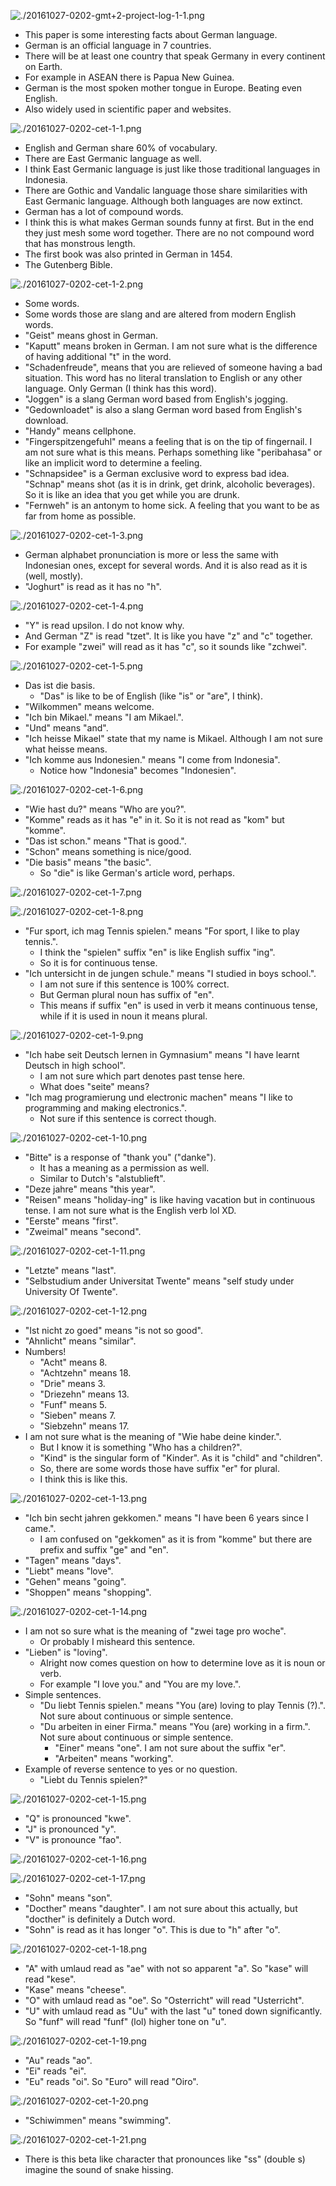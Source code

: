 ﻿![./20161027-0202-gmt+2-project-log-1-1.png](./20161027-0202-gmt+2-project-log-1-1.png)

* This paper is some interesting facts about German language.
* German is an official language in 7 countries.
* There will be at least one country that speak Germany in every continent on Earth.
* For example in ASEAN there is Papua New Guinea.
* German is the most spoken mother tongue in Europe. Beating even English.
* Also widely used in scientific paper and websites.

![./20161027-0202-cet-1-1.png](./20161027-0202-cet-1-1.png)

* English and German share 60% of vocabulary.
* There are East Germanic language as well.
* I think East Germanic language is just like those traditional languages in Indonesia.
* There are Gothic and Vandalic language those share similarities with East Germanic language. Although both languages are now extinct.
* German has a lot of compound words.
* I think this is what makes German sounds funny at first. But in the end they just mesh some word together. There are no not compound word that has monstrous length.
* The first book was also printed in German in 1454.
* The Gutenberg Bible.

![./20161027-0202-cet-1-2.png](./20161027-0202-cet-1-2.png)

* Some words.
* Some words those are slang and are altered from modern English words.
* "Geist" means ghost in German.
* "Kaputt" means broken in German. I am not sure what is the difference of having additional "t" in the word.
* "Schadenfreude", means that you are relieved of someone having a bad situation. This word has no literal translation to English or any other language. Only German (I think has this word).
* "Joggen" is a slang German word based from English's jogging.
* "Gedownloadet" is also a slang German word based from English's download.
* "Handy" means cellphone.
* "Fingerspitzengefuhl" means a feeling that is on the tip of fingernail. I am not sure what is this means. Perhaps something like "peribahasa" or like an implicit word to determine a feeling.
* "Schnapsidee" is a German exclusive word to express bad idea. "Schnap" means shot (as it is in drink, get drink, alcoholic beverages). So it is like an idea that you get while you are drunk.
* "Fernweh" is an antonym to home sick. A feeling that you want to be as far from home as possible.

![./20161027-0202-cet-1-3.png](./20161027-0202-cet-1-3.png)

* German alphabet pronunciation is more or less the same with Indonesian ones, except for several words. And it is also read as it is (well, mostly).
* "Joghurt" is read as it has no "h".

![./20161027-0202-cet-1-4.png](./20161027-0202-cet-1-4.png)

* "Y" is read upsilon. I do not know why.
* And German "Z" is read "tzet". It is like you have "z" and "c" together.
* For example "zwei" will read as it has "c", so it sounds like "zchwei".

![./20161027-0202-cet-1-5.png](./20161027-0202-cet-1-5.png)

* Das ist die basis.
    * "Das" is like to be of English (like "is" or "are", I think).
* "Wilkommen" means welcome.
* "Ich bin Mikael." means "I am Mikael.".
* "Und" means "and".
* "Ich heisse Mikael" state that my name is Mikael. Although I am not sure what heisse means.
* "Ich komme aus Indonesien." means "I come from Indonesia".
    * Notice how "Indonesia" becomes "Indonesien".

![./20161027-0202-cet-1-6.png](./20161027-0202-cet-1-6.png)

* "Wie hast du?" means "Who are you?".
* "Komme" reads as it has "e" in it. So it is not read as "kom" but "komme".
* "Das ist schon." means "That is good.".
* "Schon" means something is nice/good.
* "Die basis" means "the basic".
    * So "die" is like German's article word, perhaps.

![./20161027-0202-cet-1-7.png](./20161027-0202-cet-1-7.png)

![./20161027-0202-cet-1-8.png](./20161027-0202-cet-1-8.png)

* "Fur sport, ich mag Tennis spielen." means "For sport, I like to play tennis.".
    * I think the "spielen" suffix "en" is like English suffix "ing".
    * So it is for continuous tense.
* "Ich untersicht in de jungen schule." means "I studied in boys school.".
    * I am not sure if this sentence is 100% correct.
    * But German plural noun has suffix of "en".
    * This means if suffix "en" is used in verb it means continuous tense, while if it is used in noun it means plural.

![./20161027-0202-cet-1-9.png](./20161027-0202-cet-1-9.png)

* "Ich habe seit Deutsch lernen in Gymnasium" means "I have learnt Deutsch in high school".
    * I am not sure which part denotes past tense here.
    * What does "seite" means?
* "Ich mag programierung und electronic machen" means "I like to programming and making electronics.".
    * Not sure if this sentence is correct though.

![./20161027-0202-cet-1-10.png](./20161027-0202-cet-1-10.png)

* "Bitte" is a response of "thank you" ("danke").
    * It has a meaning as a permission as well.
    * Similar to Dutch's "alstublieft".
* "Deze jahre" means "this year".
* "Reisen" means "holiday-ing" is like having vacation but in continuous tense. I am not sure what is the English verb lol XD.
* "Eerste" means "first".
* "Zweimal" means "second".

![./20161027-0202-cet-1-11.png](./20161027-0202-cet-1-11.png)

* "Letzte" means "last".
* "Selbstudium ander Universitat Twente" means "self study under University Of Twente".

![./20161027-0202-cet-1-12.png](./20161027-0202-cet-1-12.png)

* "Ist nicht zo goed" means "is not so good".
* "Ahnlicht" means "similar".
* Numbers!
    * "Acht" means 8.
    * "Achtzehn" means 18.
    * "Drie" means 3.
    * "Driezehn" means 13.
    * "Funf" means 5.
    * "Sieben" means 7.
    * "Siebzehn" means 17.
* I am not sure what is the meaning of "Wie habe deine kinder.".
    * But I know it is something "Who has a children?".
    * "Kind" is the singular form of "Kinder". As it is "child" and "children".
    * So, there are some words those have suffix "er" for plural.
    * I think this is like this.

![./20161027-0202-cet-1-13.png](./20161027-0202-cet-1-13.png)

* "Ich bin secht jahren gekkomen." means "I have been 6 years since I came.".
    * I am confused on "gekkomen" as it is from "komme" but there are prefix and suffix "ge" and "en".
* "Tagen" means "days".
* "Liebt" means "love".
* "Gehen" means "going".
* "Shoppen" means "shopping".

![./20161027-0202-cet-1-14.png](./20161027-0202-cet-1-14.png)

* I am not so sure what is the meaning of "zwei tage pro woche".
    * Or probably I misheard this sentence.
* "Lieben" is "loving".
    * Alright now comes question on how to determine love as it is noun or verb.
    * For example "I love you." and "You are my love.".
* Simple sentences.
    * "Du liebt Tennis spielen." means "You (are) loving to play Tennis (?).". Not sure about continuous or simple sentence.
    * "Du arbeiten in einer Firma." means "You (are) working in a firm.". Not sure about continuous or simple sentence.
        * "Einer" means "one". I am not sure about the suffix "er".
        * "Arbeiten" means "working".
* Example of reverse sentence to yes or no question.
    * "Liebt du Tennis spielen?"

![./20161027-0202-cet-1-15.png](./20161027-0202-cet-1-15.png)

* "Q" is pronounced "kwe".
* "J" is pronounced "y".
* "V" is pronounce "fao".

![./20161027-0202-cet-1-16.png](./20161027-0202-cet-1-16.png)

![./20161027-0202-cet-1-17.png](./20161027-0202-cet-1-17.png)

* "Sohn" means "son".
* "Docther" means "daughter". I am not sure about this actually, but "docther" is definitely a Dutch word.
* "Sohn" is read as it has longer "o". This is due to "h" after "o".

![./20161027-0202-cet-1-18.png](./20161027-0202-cet-1-18.png)

* "A" with umlaud read as "ae" with not so apparent "a". So "kase" will read "kese".
* "Kase" means "cheese".
* "O" with umlaud read as "oe". So "Osterricht" will read "Usterricht".
* "U" with umlaud read as "Uu" with the last "u" toned down significantly. So "funf" will read "funf" (lol) higher tone on "u".

![./20161027-0202-cet-1-19.png](./20161027-0202-cet-1-19.png)

* "Au" reads "ao".
* "Ei" reads "ei".
* "Eu" reads "oi". So "Euro" will read "Oiro".

![./20161027-0202-cet-1-20.png](./20161027-0202-cet-1-20.png)

* "Schiwimmen" means "swimming".

![./20161027-0202-cet-1-21.png](./20161027-0202-cet-1-21.png)

* There is this beta like character that pronounces like "ss" (double s) imagine the sound of snake hissing.